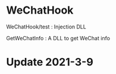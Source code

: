 # WeChatHook
WeChatHook/test : Injection DLL

GetWeChatInfo : A DLL to get WeChat info


# Update 2021-3-9